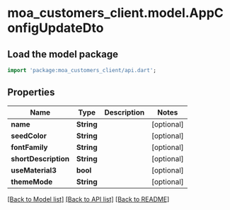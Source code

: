 # moa_customers_client.model.AppConfigUpdateDto

## Load the model package
```dart
import 'package:moa_customers_client/api.dart';
```

## Properties
Name | Type | Description | Notes
------------ | ------------- | ------------- | -------------
**name** | **String** |  | [optional] 
**seedColor** | **String** |  | [optional] 
**fontFamily** | **String** |  | [optional] 
**shortDescription** | **String** |  | [optional] 
**useMaterial3** | **bool** |  | [optional] 
**themeMode** | **String** |  | [optional] 

[[Back to Model list]](../README.md#documentation-for-models) [[Back to API list]](../README.md#documentation-for-api-endpoints) [[Back to README]](../README.md)


